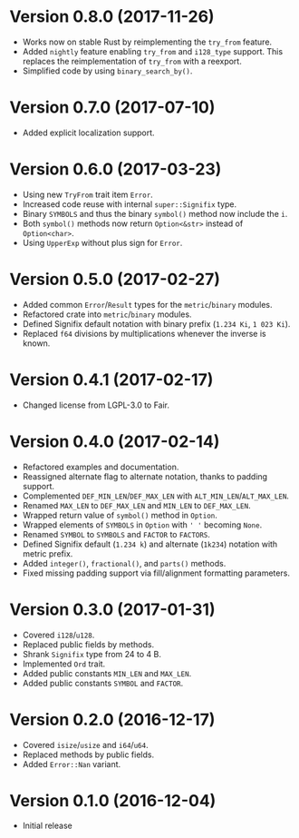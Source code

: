 # Version 0.8.0 (2017-11-26)

  * Works now on stable Rust by reimplementing the `try_from` feature.
  * Added `nightly` feature enabling `try_from` and `i128_type` support. This
    replaces the reimplementation of `try_from` with a reexport.
  * Simplified code by using `binary_search_by()`.

# Version 0.7.0 (2017-07-10)

  * Added explicit localization support.

# Version 0.6.0 (2017-03-23)

  * Using new `TryFrom` trait item `Error`.
  * Increased code reuse with internal `super::Signifix` type.
  * Binary `SYMBOLS` and thus the binary `symbol()` method now include the `i`.
  * Both `symbol()` methods now return `Option<&str>` instead of `Option<char>`.
  * Using `UpperExp` without plus sign for `Error`.

# Version 0.5.0 (2017-02-27)

  * Added common `Error`/`Result` types for the `metric`/`binary` modules.
  * Refactored crate into `metric`/`binary` modules.
  * Defined Signifix default notation with binary prefix (`1.234 Ki`,
    `1 023 Ki`).
  * Replaced `f64` divisions by multiplications whenever the inverse is known.

# Version 0.4.1 (2017-02-17)

  * Changed license from LGPL-3.0 to Fair.

# Version 0.4.0 (2017-02-14)

  * Refactored examples and documentation.
  * Reassigned alternate flag to alternate notation, thanks to padding support.
  * Complemented `DEF_MIN_LEN`/`DEF_MAX_LEN` with `ALT_MIN_LEN`/`ALT_MAX_LEN`.
  * Renamed `MAX_LEN` to `DEF_MAX_LEN` and `MIN_LEN` to `DEF_MAX_LEN`.
  * Wrapped return value of `symbol()` method in `Option`.
  * Wrapped elements of `SYMBOLS` in `Option` with `' '` becoming `None`.
  * Renamed `SYMBOL` to `SYMBOLS` and `FACTOR` to `FACTORS`.
  * Defined Signifix default (`1.234 k`) and alternate (`1k234`) notation with
    metric prefix.
  * Added `integer()`, `fractional()`, and `parts()` methods.
  * Fixed missing padding support via fill/alignment formatting parameters.

# Version 0.3.0 (2017-01-31)

  * Covered `i128`/`u128`.
  * Replaced public fields by methods.
  * Shrank `Signifix` type from 24 to 4 B.
  * Implemented `Ord` trait.
  * Added public constants `MIN_LEN` and `MAX_LEN`.
  * Added public constants `SYMBOL` and `FACTOR`.

# Version 0.2.0 (2016-12-17)

  * Covered `isize`/`usize` and `i64`/`u64`.
  * Replaced methods by public fields.
  * Added `Error::Nan` variant.

# Version 0.1.0 (2016-12-04)

  * Initial release
